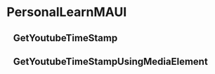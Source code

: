 # PersonalLearnMAUI
## &nbsp;&nbsp; GetYoutubeTimeStamp
## &nbsp;&nbsp; GetYoutubeTimeStampUsingMediaElement
